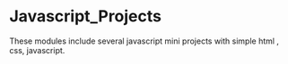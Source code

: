 # Javascript_Projects

These modules include several javascript mini projects with simple html , css, javascript.
